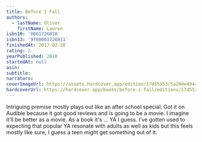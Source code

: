 ```yaml
---
title: Before I Fall
authors:
  - lastName: Oliver
    firstName: Lauren
isbn10: '0061726818'
isbn13: '9780061726811'
finishedAt: 2017-02-28
rating: 2
yearPublished: 2010
startedAt: null
asin:
subtitle:
narrators:
coverImageUrl: https://assets.hardcover.app/edition/17455353/5a20de4944a9f901b5de37c63d127649bb3a77b3.jpeg
hardcoverUrl: https://hardcover.app/books/before-i-fall/editions/17455353
---
```


Intriguing premise mostly plays out like an after school special. Got it on Audible because it got good reviews and is going to be a movie. I imagine it'll be better as a movie. As a book it's … YA I guess. I've gotten used to expecting that popular YA resonate with adults as well as kids but this feels mostly like sure, I guess a teen might get something out of it.
